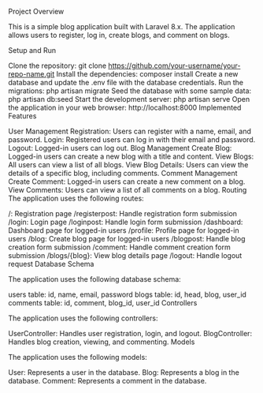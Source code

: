 Project Overview

This is a simple blog application built with Laravel 8.x. The application allows users to register, log in, create blogs, and comment on blogs.

Setup and Run

Clone the repository: git clone https://github.com/your-username/your-repo-name.git
Install the dependencies: composer install
Create a new database and update the .env file with the database credentials.
Run the migrations: php artisan migrate
Seed the database with some sample data: php artisan db:seed
Start the development server: php artisan serve
Open the application in your web browser: http://localhost:8000
Implemented Features

User Management
Registration: Users can register with a name, email, and password.
Login: Registered users can log in with their email and password.
Logout: Logged-in users can log out.
Blog Management
Create Blog: Logged-in users can create a new blog with a title and content.
View Blogs: All users can view a list of all blogs.
View Blog Details: Users can view the details of a specific blog, including comments.
Comment Management
Create Comment: Logged-in users can create a new comment on a blog.
View Comments: Users can view a list of all comments on a blog.
Routing
The application uses the following routes:

/: Registration page
/registerpost: Handle registration form submission
/login: Login page
/loginpost: Handle login form submission
/dashboard: Dashboard page for logged-in users
/profile: Profile page for logged-in users
/blog: Create blog page for logged-in users
/blogpost: Handle blog creation form submission
/comment: Handle comment creation form submission
/blogs/{blog}: View blog details page
/logout: Handle logout request
Database Schema

The application uses the following database schema:

users table: id, name, email, password
blogs table: id, head, blog, user_id
comments table: id, comment, blog_id, user_id
Controllers

The application uses the following controllers:

UserController: Handles user registration, login, and logout.
BlogController: Handles blog creation, viewing, and commenting.
Models

The application uses the following models:

User: Represents a user in the database.
Blog: Represents a blog in the database.
Comment: Represents a comment in the database.
